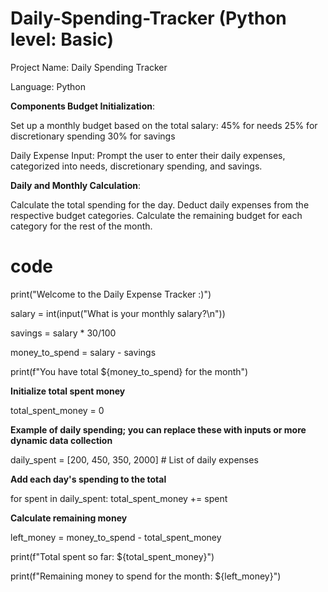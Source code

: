 # Daily-Spending-Tracker (Python level: Basic)

Project Name: Daily Spending Tracker 

Language: Python
  
**Components Budget Initialization**:  

Set up a monthly budget based on the total salary: 45% for needs 25% for discretionary spending 30% for savings 

Daily Expense Input:  Prompt the user to enter their daily expenses, categorized into needs, discretionary spending, and savings. 

  
**Daily and Monthly Calculation**:  

Calculate the total spending for the day. Deduct daily expenses from the respective budget categories. Calculate the remaining budget for each category for the rest of the month. 

# code
print("Welcome to the Daily Expense Tracker :)")

salary = int(input("What is your monthly salary?\n"))

savings = salary * 30/100

money_to_spend = salary - savings

print(f"You have total ${money_to_spend} for the month")

**Initialize total spent money**

total_spent_money = 0

**Example of daily spending; you can replace these with inputs or more dynamic data collection**

daily_spent = [200, 450, 350, 2000]  # List of daily expenses

**Add each day's spending to the total**

for spent in daily_spent:
    total_spent_money += spent

**Calculate remaining money**

left_money = money_to_spend - total_spent_money

print(f"Total spent so far: ${total_spent_money}")

print(f"Remaining money to spend for the month: ${left_money}")
